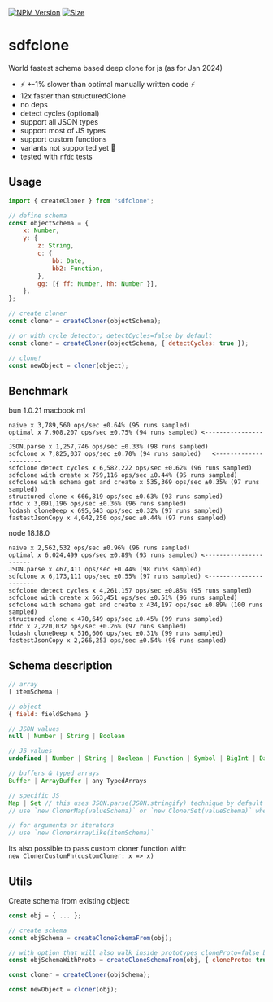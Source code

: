 [![NPM Version](https://badge.fury.io/js/sdfclone.svg?style=flat)](https://www.npmjs.com/package/sdfclone)
[![Size](https://img.shields.io/bundlephobia/minzip/sdfclone)](https://gitHub.com/Morglod/sdfclone/)

# sdfclone

World fastest schema based deep clone for js (as for Jan 2024)

-   ⚡️ +-1% slower than optimal manually written code ⚡️
-   12x faster than structuredClone
-   no deps
-   detect cycles (optional)
-   support all JSON types
-   support most of JS types
-   support custom functions
-   variants not supported yet 😬
-   tested with `rfdc` tests

## Usage

```js
import { createCloner } from "sdfclone";

// define schema
const objectSchema = {
    x: Number,
    y: {
        z: String,
        c: {
            bb: Date,
            bb2: Function,
        },
        gg: [{ ff: Number, hh: Number }],
    },
};

// create cloner
const cloner = createCloner(objectSchema);

// or with cycle detector; detectCycles=false by default
const cloner = createCloner(objectSchema, { detectCycles: true });

// clone!
const newObject = cloner(object);
```

## Benchmark

bun 1.0.21 macbook m1

```
naive x 3,789,560 ops/sec ±0.64% (95 runs sampled)
optimal x 7,908,207 ops/sec ±0.75% (94 runs sampled) <----------------------
JSON.parse x 1,257,746 ops/sec ±0.33% (98 runs sampled)
sdfclone x 7,825,037 ops/sec ±0.70% (94 runs sampled)   <----------------------
sdfclone detect cycles x 6,582,222 ops/sec ±0.62% (96 runs sampled)
sdfclone with create x 759,116 ops/sec ±0.44% (95 runs sampled)
sdfclone with schema get and create x 535,369 ops/sec ±0.35% (97 runs sampled)
structured clone x 666,819 ops/sec ±0.63% (93 runs sampled)
rfdc x 3,091,196 ops/sec ±0.36% (96 runs sampled)
lodash cloneDeep x 695,643 ops/sec ±0.32% (97 runs sampled)
fastestJsonCopy x 4,042,250 ops/sec ±0.44% (97 runs sampled)
```

node 18.18.0

```
naive x 2,562,532 ops/sec ±0.96% (96 runs sampled)
optimal x 6,024,499 ops/sec ±0.89% (93 runs sampled) <----------------------
JSON.parse x 467,411 ops/sec ±0.44% (98 runs sampled)
sdfclone x 6,173,111 ops/sec ±0.55% (97 runs sampled) <----------------------
sdfclone detect cycles x 4,261,157 ops/sec ±0.85% (95 runs sampled)
sdfclone with create x 663,451 ops/sec ±0.51% (96 runs sampled)
sdfclone with schema get and create x 434,197 ops/sec ±0.89% (100 runs sampled)
structured clone x 470,649 ops/sec ±0.45% (99 runs sampled)
rfdc x 2,220,032 ops/sec ±0.26% (97 runs sampled)
lodash cloneDeep x 516,606 ops/sec ±0.31% (99 runs sampled)
fastestJsonCopy x 2,266,253 ops/sec ±0.54% (98 runs sampled)
```

## Schema description

```js
// array
[ itemSchema ]

// object
{ field: fieldSchema }

// JSON values
null | Number | String | Boolean

// JS values
undefined | Number | String | Boolean | Function | Symbol | BigInt | Date

// buffers & typed arrays
Buffer | ArrayBuffer | any TypedArrays

// specific JS
Map | Set // this uses JSON.parse(JSON.stringify) technique by default
// use `new ClonerMap(valueSchema)` or `new ClonerSet(valueSchema)` when possible

// for arguments or iterators
// use `new ClonerArrayLike(itemSchema)`

```

Its also possible to pass custom cloner function with:  
`new ClonerCustomFn(customCloner: x => x)`

## Utils

Create schema from existing object:

```js
const obj = { ... };

// create schema
const objSchema = createCloneSchemaFrom(obj);

// with option that will also walk inside prototypes cloneProto=false by default
const objSchemaWithProto = createCloneSchemaFrom(obj, { cloneProto: true });

const cloner = createCloner(objSchema);

const newObject = cloner(obj);
```
